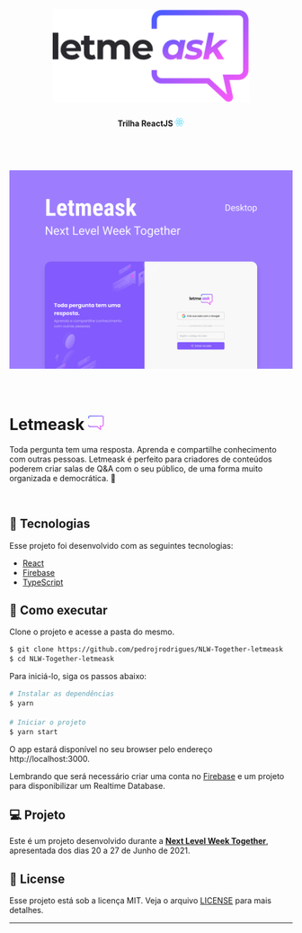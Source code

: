 <h1 align="center">
    <br>
    <img src="./.github/logo-full.svg" width="350" heigh="100" alt="logo letmeask">
</h1>

<h4 align="center">
    Trilha ReactJS <img src="./.github/logo-icon-react.svg" height="15" alt="logo icon react">
</h4>


<br>

<h1 align="center">
    <img alt="Letmeask" src=".github/capa.svg" />
</h1>

<br>

# Letmeask <img src="./.github/box-message-logo.svg" width="28" alt="logo icon">
Toda pergunta tem uma resposta. Aprenda e compartilhe conhecimento com outras pessoas. Letmeask é perfeito para criadores de conteúdos poderem criar salas de Q&A com o seu público, de uma forma muito organizada e democrática. 🚀

<br>

## 🧪 Tecnologias

Esse projeto foi desenvolvido com as seguintes tecnologias:

- [React](https://reactjs.org)
- [Firebase](https://firebase.google.com/)
- [TypeScript](https://www.typescriptlang.org/)

## 🚀 Como executar

Clone o projeto e acesse a pasta do mesmo.

```bash
$ git clone https://github.com/pedrojrodrigues/NLW-Together-letmeask
$ cd NLW-Together-letmeask
```

Para iniciá-lo, siga os passos abaixo:
```bash
# Instalar as dependências
$ yarn

# Iniciar o projeto
$ yarn start
```
O app estará disponível no seu browser pelo endereço http://localhost:3000.

Lembrando que será necessário criar uma conta no [Firebase](https://firebase.google.com/) e um projeto para disponibilizar um Realtime Database.

## 💻 Projeto

Este é um projeto desenvolvido durante a **[Next Level Week Together](https://nextlevelweek.com/)**, apresentada dos dias 20 a 27 de Junho de 2021.

## 📝 License

Esse projeto está sob a licença MIT. Veja o arquivo [LICENSE](LICENSE.md) para mais detalhes.

---
